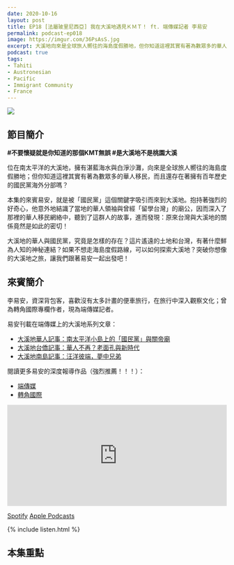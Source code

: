 ```yaml
---
date: 2020-10-16
layout: post
title: EP18 [法屬玻里尼西亞] 我在大溪地遇見ＫＭＴ！ ft. 端傳媒記者 李易安
permalink: podcast-ep018
image: https://imgur.com/36PsAsS.jpg
excerpt: 大溪地向來是全球旅人嚮往的海島度假勝地，但你知道這裡其實有著為數眾多的華人移民，以及歷史悠久的國民黨海外分部嗎？本集的來賓易安，就是被「國民黨」這個關鍵字吸引而來到大溪地，他深入了那裡的華人移民網絡中，發現原來台灣與大溪地的關係竟然是如此的密切！在這集就讓我們一起前往南太平洋，發掘那些旅遊美照上看不到的面向吧！
podcast: true
tags:
- Tahiti
- Austronesian
- Pacific
- Immigrant Community
- France
---
```


![](https://imgur.com/36PsAsS.jpg)

## 節目簡介

**#不要懷疑就是你知道的那個KMT無誤 #是大溪地不是桃園大溪**

位在南太平洋的大溪地，擁有湛藍海水與白淨沙灘，向來是全球旅人嚮往的海島度假勝地；但你知道這裡其實有著為數眾多的華人移民，而且還存在著擁有百年歷史的國民黨海外分部嗎？

本集的來賓易安，就是被「國民黨」這個關鍵字吸引而來到大溪地。抱持著強烈的好奇心，他意外地結識了當地的華人領袖與曾經「留學台灣」的廟公，因而深入了那裡的華人移民網絡中，聽到了這群人的故事，進而發現：原來台灣與大溪地的關係竟然是如此的密切！

大溪地的華人與國民黨，究竟是怎樣的存在？這片遙遠的土地和台灣，有著什麼鮮為人知的神秘連結？如果不想走海島度假路線，可以如何探索大溪地？突破你想像的大溪地之旅，讓我們跟著易安一起出發吧！

## 來賓簡介

李易安，資深背包客，喜歡沒有太多計畫的便車旅行，在旅行中深入觀察文化；曾為轉角國際專欄作者，現為端傳媒記者。

易安刊載在端傳媒上的大溪地系列文章：

* [大溪地華人記事：南太平洋小島上的「國民黨」與關帝廟](https://theinitium.com/article/20181010-tahiti-chinese-kmt-holyrulerdeityguan/)
* [大溪地台僑記事：華人不再？老面孔與新時代](https://theinitium.com/article/20181013-tahiti-chinese-kmt-taiwan/)
* [大溪地南島記事：汪洋彼端，夢中兄弟](https://theinitium.com/article/20181028-tahiti-taiwan-aboriginal-austronesian/)

閱讀更多易安的深度報導作品（強烈推薦！！！）：

* [端傳媒](https://theinitium.com/search/?q=%E6%9D%8E%E6%98%93%E5%AE%89)
* [轉角國際](https://global.udn.com/author/articles/1020/1458)

<iframe src="https://open.spotify.com/embed-podcast/episode/6EM6NLvBfaGkOrbHmUlQQK" width="100%" height="232" frameborder="0" allowtransparency="true" allow="encrypted-media"></iframe>

[Spotify](https://open.spotify.com/episode/6EM6NLvBfaGkOrbHmUlQQK)
[Apple Podcasts](https://podcasts.apple.com/tw/podcast/id1518914711?i=1000494215439)

{% include listen.html %}

## 本集重點
